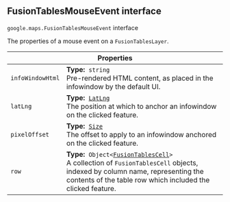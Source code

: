 <h2 id="FusionTablesMouseEvent"> FusionTablesMouseEvent interface </h2><p>
<code><span itemprop="path">google.maps</span>.<span itemprop="name">FusionTablesMouseEvent</span></code>
interface
</p><p>The properties of a mouse event on a <code>FusionTablesLayer</code>.</p><div class="devsite-table-wrapper"><table class="properties responsive" summary="interface FusionTablesMouseEvent - Properties">
<thead>
<tr><th colspan="2">Properties</th>
</tr></thead>
<tbody>
<tr id="FusionTablesMouseEvent.infoWindowHtml">
<td><code><span>infoWindowHtml</span></code></td>
<td><div><strong>Type:</strong>&nbsp; <code>string</code></div>
<div class="desc">Pre-rendered HTML content, as placed in the infowindow by the default UI.</div></td>
</tr>
<tr id="FusionTablesMouseEvent.latLng">
<td><code><span>latLng</span></code></td>
<td><div><strong>Type:</strong>&nbsp; <code><a href="https://github.com/amenadiel/google-maps-documentation/blob/master/docs/LatLng.md">LatLng</a></code></div>
<div class="desc">The position at which to anchor an infowindow on the clicked feature.</div></td>
</tr>
<tr id="FusionTablesMouseEvent.pixelOffset">
<td><code><span>pixelOffset</span></code></td>
<td><div><strong>Type:</strong>&nbsp; <code><a href="https://github.com/amenadiel/google-maps-documentation/blob/master/docs/Size.md">Size</a></code></div>
<div class="desc">The offset to apply to an infowindow anchored on the clicked feature.</div></td>
</tr>
<tr id="FusionTablesMouseEvent.row">
<td><code><span>row</span></code></td>
<td><div><strong>Type:</strong>&nbsp; <code>Object&lt;<a href="https://github.com/amenadiel/google-maps-documentation/blob/master/docs/FusionTablesCell.md">FusionTablesCell</a>&gt;</code></div>
<div class="desc">A collection of <code>FusionTablesCell</code> objects, indexed by column name, representing the contents of the table row which included the clicked feature.</div></td>
</tr>
</tbody>
</table></div>